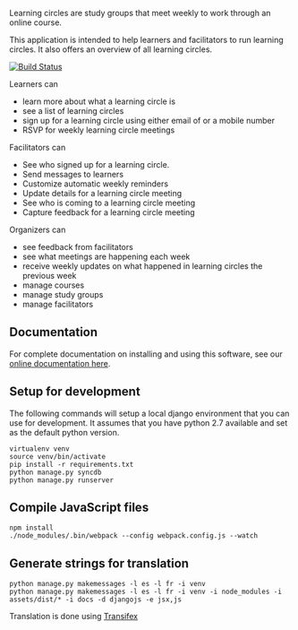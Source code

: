 Learning circles are study groups that meet weekly to work through an online course.

This application is intended to help learners and facilitators to run learning circles. It also offers an overview of all learning circles.

[![Build Status](https://travis-ci.org/p2pu/learning-circles.svg?branch=master)](https://travis-ci.org/p2pu/learning-circles)

Learners can

- learn more about what a learning circle is
- see a list of learning circles 
- sign up for a learning circle using either email of or a mobile number
- RSVP for weekly learning circle meetings

Facilitators can

- See who signed up for a learning circle.
- Send messages to learners
- Customize automatic weekly reminders
- Update details for a learning circle meeting
- See who is coming to a learning circle meeting
- Capture feedback for a learning circle meeting

Organizers can

- see feedback from facilitators
- see what meetings are happening each week
- receive weekly updates on what happened in learning circles the previous week
- manage courses
- manage study groups
- manage facilitators


## Documentation

For complete documentation on installing and using this software, see our [online documentation here](http://learning-circles.readthedocs.org/en/latest/).

## Setup for development

The following commands will setup a local django environment that you can use for development. It assumes that you have python 2.7 available and set as the default python version.

```
virtualenv venv
source venv/bin/activate
pip install -r requirements.txt
python manage.py syncdb
python manage.py runserver
```

## Compile JavaScript files

```
npm install
./node_modules/.bin/webpack --config webpack.config.js --watch
```

## Generate strings for translation

    python manage.py makemessages -l es -l fr -i venv
    python manage.py makemessages -l es -l fr -i venv -i node_modules -i assets/dist/* -i docs -d djangojs -e jsx,js

Translation is done using [Transifex](https://www.transifex.com/p2pu/learning-circles/)
